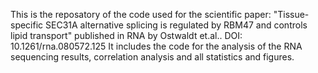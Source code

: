 This is the reposatory of the code used for the scientific paper: "Tissue-specific SEC31A alternative splicing is regulated by RBM47 and controls lipid transport" published in RNA by Ostwaldt et.al.. DOI: 10.1261/rna.080572.125
It includes the code for the analysis of the RNA sequencing results, correlation analysis and all statistics and figures.
